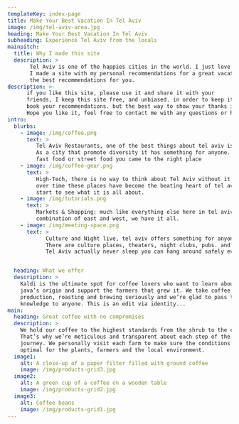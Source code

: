 ```yaml
---
templateKey: index-page
title: Make Your Best Vacation In Tel Aviv
image: /img/tel-aviv-area.jpg
heading: Make Your Best Vacation In Tel Aviv
subheading: Experience Tel Aviv from the locals
mainpitch:
  title: Why I made this site
  description: >
       Tel Aviv is one of the happies cities in the world. I just love Tel Aviv, it is my home.
       I made a site with my personal recommendations for a great vacation here in Tel Aviv and included
       the best recommendations for you.
description: >-
      if you like this site, please use it and share it with your
      friends, I keep this site free, and unbiased. in order to keep it free please use the provided links to
      book your recommendations. but the best way to show your thanks is by spreading this site.
      Hope you like it, feel free to contact me with any questions or help you might need when you are here.   
intro:
  blurbs:
    - image: /img/coffee.png
      text: >
         Tel Aviv Restaurants, one of the best things about tel aviv is it'd restaurants.
         As a city that promote diversity it has something for anyone. either fancy restaurants,
         fast food or street food you came to the right place
    - image: /img/coffee-gear.png
      text: >
         High-Tech, there is no way to think about Tel Aviv without it's high tech zone
         over time these places have become the beating heart of tel aviv, and a good
         start to see what it is all about.
    - image: /img/tutorials.png
      text: >
         Markets & Shopping: much like everything else here in tel aviv the markets are a unique
         combination of east and west, we have it all.
    - image: /img/meeting-space.png
      text: >
            Culture and Night live, tel aviv offers something for anyone,
            There are culture places, theaters, night clubs, pubs. and the best thing about it,
            Tel Aviv actually never sleep you can hang around safely everywhere at anytime


  heading: What we offer
  description: >
    Kaldi is the ultimate spot for coffee lovers who want to learn about their
    java’s origin and support the farmers that grew it. We take coffee
    production, roasting and brewing seriously and we’re glad to pass that
    knowledge to anyone. This is an edit via identity...
main:
  heading: Great coffee with no compromises
  description: >
    We hold our coffee to the highest standards from the shrub to the cup.
    That’s why we’re meticulous and transparent about each step of the coffee’s
    journey. We personally visit each farm to make sure the conditions are
    optimal for the plants, farmers and the local environment.
  image1:
    alt: A close-up of a paper filter filled with ground coffee
    image: /img/products-grid3.jpg
  image2:
    alt: A green cup of a coffee on a wooden table
    image: /img/products-grid2.jpg
  image3:
    alt: Coffee beans
    image: /img/products-grid1.jpg
---
```

